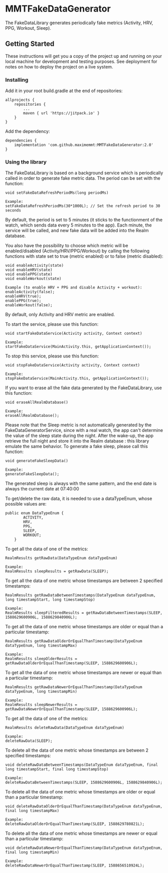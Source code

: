 # MMTFakeDataGenerator

The FakeDataLibrary generates periodically fake metrics (Activity, HRV, PPG, Workout, Sleep).

## Getting Started

These instructions will get you a copy of the project up and running on your local machine for development and testing purposes. See deployment for notes on how to deploy the project on a live system.

### Installing

Add it in your root build.gradle at the end of repositories:

```
allprojects {
    repositories {
        ...
        maven { url 'https://jitpack.io' }
    }
}
```

Add the dependency:

```
dependencies {
    implementation 'com.github.maximemmt:MMTFakeDataGenerator:2.0'
}
```


### Using the library

The FakeDataLibrary is based on a background service which is periodically called in order to generate fake metric data.
The period can be set with the function:

```
void setFakeDataRefreshPeriodMs(long periodMs)

Example:
setFakeDataRefreshPeriodMs(30*1000L); // Set the refresh period to 30 seconds
```
By default, the period is set to 5 minutes (it sticks to the functionment of the watch, which sends data every 5 minutes to the app).
Each minute, the service will be called, and new fake data will be added into the Realm database.

You also have the possibility to choose which metric will be enabled/disabled (Activity/HRV/PPG/Workout) by calling the following functions with state set to true (metric enabled) or to false (metric disabled):

```
void enableActivity(state)
void enableHRV(state)
void enablePPG(state)
void enableWorkout(state)

Example (to enable HRV + PPG and disable Activity + workout):
enableActivity(false);
enableHRV(true);
enablePPG(true);
enableWorkout(false);

```
By default, only Activity and HRV metric are enabled.

To start the service, please use this function:
```
void startFakeDataService(Activity activity, Context context)

Example:
startFakeDataService(MainActivity.this, getApplicationContext());
```

To stop this service, please use this function:
```
void stopFakeDataService(Activity activity, Context context)

Example:
stopFakeDataService(MainActivity.this, getApplicationContext());
```

If you want to erase all the fake data generated by the FakeDataLibrary, use this function:
```
void eraseAllRealmDatabase()

Example:
eraseAllRealmDatabase();
```

Please note that the Sleep metric is not automatically generated by the FakeDataGeneratorService, since with a real watch, the app can't determine the value of the sleep state during the night.
After the wake-up, the app retrieve the full night and store it into the Realm database : this library emulate the same behavior.
To generate a fake sleep, please call this function:
```
void generateFakeSleepData()

Example:
generateFakeSleepData();
```
The generated sleep is always with the same pattern, and the end date is always the current date at 07:40:00

To get/delete the raw data, it is needed to use a dataTypeEnum, whose possible values are:
```
public enum DataTypeEnum {
        ACTIVITY,
        HRV,
        PPG,
        SLEEP,
        WORKOUT;
    }
```

To get all the data of one of the metrics:
```
RealmResults getRawData(DataTypeEnum dataTypeEnum)

Example:
RealmResults sleepResults = getRawData(SLEEP);
```

To get all the data of one metric whose timestamps are between 2 specified timestamps:
```
RealmResults getRawDataBetweenTimestamps(DataTypeEnum dataTypeEnum, long timestampStart, long timestampStop)

Example:
RealmResults sleepFilteredResults = getRawDataBetweenTimestamps(SLEEP, 1588629600906L, 1588629840906L);
```

To get all the data of one metric whose timestamps are older or equal than a particular timestamp:
```
RealmResults getRawDataOlderOrEqualThanTimestamp(DataTypeEnum dataTypeEnum, long timestampMax)

Example:
RealmResults sleepOlderResults = getRawDataOlderOrEqualThanTimestamp(SLEEP, 1588629600906L);
```

To get all the data of one metric whose timestamps are newer or equal than a particular timestamp:
```
RealmResults getRawDataNewerOrEqualThanTimestamp(DataTypeEnum dataTypeEnum, long timestampMin)

Example:
RealmResults sleepNewerResults = getRawDataNewerOrEqualThanTimestamp(SLEEP, 1588629600906L);
```


To get all the data of one of the metrics:
```
RealmResults deleteRawData(DataTypeEnum dataTypeEnum)

Example:
deleteRawData(SLEEP);
```

To delete all the data of one metric whose timestamps are between 2 specified timestamps:
```
void deleteRawDataBetweenTimestamps(DataTypeEnum dataTypeEnum, final long timestampStart, final long timestampStop)

Example:
deleteRawDataBetweenTimestamps(SLEEP, 1588629600906L, 1588629840906L);
```

To delete all the data of one metric whose timestamps are older or equal than a particular timestamp:
```
void deleteRawDataOlderOrEqualThanTimestamp(DataTypeEnum dataTypeEnum, final long timestampMax)

Example:
deleteRawDataOlderOrEqualThanTimestamp(SLEEP, 1588629780821L);
```

To delete all the data of one metric whose timestamps are newer or equal than a particular timestamp:
```
void deleteRawDataNewerOrEqualThanTimestamp(DataTypeEnum dataTypeEnum, final long timestampMin)

Example:
deleteRawDataNewerOrEqualThanTimestamp(SLEEP, 1588656510924L);
```